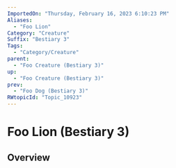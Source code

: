 ```yaml
---
ImportedOn: "Thursday, February 16, 2023 6:10:23 PM"
Aliases:
  - "Foo Lion"
Category: "Creature"
Suffix: "Bestiary 3"
Tags:
  - "Category/Creature"
parent:
  - "Foo Creature (Bestiary 3)"
up:
  - "Foo Creature (Bestiary 3)"
prev:
  - "Foo Dog (Bestiary 3)"
RWtopicId: "Topic_10923"
---
```

# Foo Lion (Bestiary 3)
## Overview
